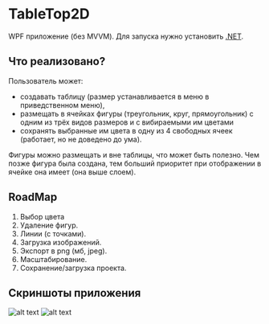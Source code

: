 # TableTop2D

WPF приложение (без MVVM). Для запуска нужно установить [.NET](https://dotnet.microsoft.com/download/dotnet-framework).

## Что реализовано?

Пользователь может: 
* создавать таблицу (размер устанавливается в меню в приведственном меню), 
* размещать в ячейках фигуры (треугольник, круг, прямоугольник) с одним из трёх видов размеров и с вибираемыми им цветами
* сохранять выбранные им цвета в одну из 4 свободных ячеек (работает, но не доведено до ума).

Фигуры можно размещать и вне таблицы, что может быть полезно. Чем позже фигура была создана, тем больший приоритет при отображении в ячейке она имеет (она выше слоем).

## RoadMap

1. Выбор цвета
2. Удаление фигур.
3. Линии (с точками).
4. Загрузка изображений.
5. Экспорт в png (мб, jpeg).
6. Масштабирование.
7. Сохранение/загрузка проекта.

## Скриншоты приложения
![alt text](https://media.discordapp.net/attachments/937322251055923240/1006204370372796516/unknown.png?width=690&height=663)
![alt text](https://media.discordapp.net/attachments/937322251055923240/1006204370674782308/unknown.png?width=690&height=663)
